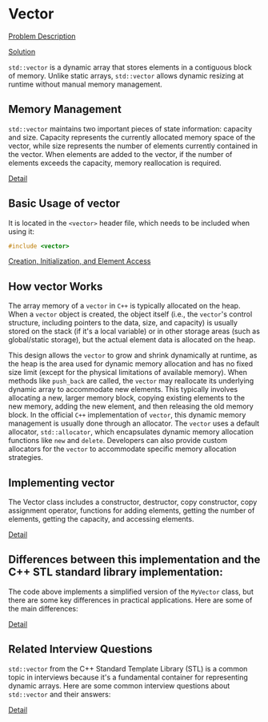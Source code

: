 # Vector

[Problem Description](Problem.md)

[Solution](Implementation.cpp)



`std::vector` is a dynamic array that stores elements in a contiguous block of memory. Unlike static arrays, `std::vector` allows dynamic resizing at runtime without manual memory management.

## Memory Management

`std::vector` maintains two important pieces of state information: capacity and size. Capacity represents the currently allocated memory space of the vector, while size represents the number of elements currently contained in the vector. When elements are added to the vector, if the number of elements exceeds the capacity, memory reallocation is required.

[Detail](MemoryManagement.md)

## Basic Usage of vector

It is located in the `<vector>` header file, which needs to be included when using it:

```c++
#include <vector>
```

[Creation, Initialization, and Element Access](basic.cpp)

## How vector Works

The array memory of a `vector` in `C++` is typically allocated on the heap. When a `vector` object is created, the object itself (i.e., the `vector`'s control structure, including pointers to the data, size, and capacity) is usually stored on the stack (if it's a local variable) or in other storage areas (such as global/static storage), but the actual element data is allocated on the heap.

This design allows the `vector` to grow and shrink dynamically at runtime, as the heap is the area used for dynamic memory allocation and has no fixed size limit (except for the physical limitations of available memory). When methods like `push_back` are called, the `vector` may reallocate its underlying dynamic array to accommodate new elements. This typically involves allocating a new, larger memory block, copying existing elements to the new memory, adding the new element, and then releasing the old memory block. In the official `C++` implementation of `vector`, this dynamic memory management is usually done through an allocator. The `vector` uses a default allocator, `std::allocator`, which encapsulates dynamic memory allocation functions like `new` and `delete`. Developers can also provide custom allocators for the `vector` to accommodate specific memory allocation strategies.

## Implementing vector

The Vector class includes a constructor, destructor, copy constructor, copy assignment operator, functions for adding elements, getting the number of elements, getting the capacity, and accessing elements.

[Detail](Implementation.md)

## Differences between this implementation and the C++ STL standard library implementation:

The code above implements a simplified version of the `MyVector` class, but there are some key differences in practical applications. Here are some of the main differences:

[Detail](Differences.md)

## Related Interview Questions

`std::vector` from the C++ Standard Template Library (STL) is a common topic in interviews because it's a fundamental container for representing dynamic arrays. Here are some common interview questions about `std::vector` and their answers:

[Detail](Interview.md)

